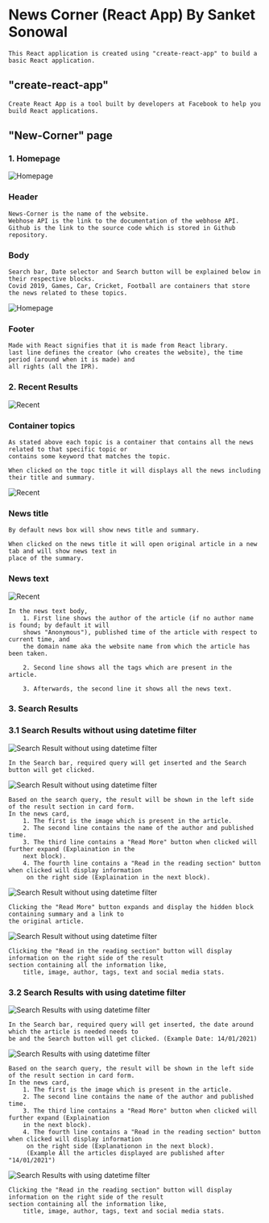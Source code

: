 # News Corner (React App) By Sanket Sonowal

    This React application is created using "create-react-app" to build a basic React application.

## "create-react-app"

    Create React App is a tool built by developers at Facebook to help you build React applications.

## "New-Corner" page

### 1. Homepage

![Homepage](https://github.com/KomeOn/news-corner/blob/e1785ebc51d6de45b839cb75b685463b20197d6a/pictures/Homepage1.png)

### Header

    News-Corner is the name of the website.
    Webhose API is the link to the documentation of the webhose API.
    Github is the link to the source code which is stored in Github repository.

### Body

    Search bar, Date selector and Search button will be explained below in their respective blocks.
    Covid 2019, Games, Car, Cricket, Football are containers that store the news related to these topics.

![Homepage](https://github.com/KomeOn/news-corner/blob/e1785ebc51d6de45b839cb75b685463b20197d6a/pictures/Homepage2.png)

### Footer

    Made with React signifies that it is made from React library.
    last line defines the creator (who creates the website), the time period (around when it is made) and
    all rights (all the IPR).

### 2. Recent Results

![Recent](https://github.com/KomeOn/news-corner/blob/e1785ebc51d6de45b839cb75b685463b20197d6a/pictures/Recent1.png)

### Container topics

    As stated above each topic is a container that contains all the news related to that specific topic or
    contains some keyword that matches the topic.

    When clicked on the topc title it will displays all the news including their title and summary.

![Recent](https://github.com/KomeOn/news-corner/blob/e1785ebc51d6de45b839cb75b685463b20197d6a/pictures/Recent2.png)

### News title

    By default news box will show news title and summary.

    When clicked on the news title it will open original article in a new tab and will show news text in
    place of the summary.

### News text

![Recent](https://github.com/KomeOn/news-corner/blob/e1785ebc51d6de45b839cb75b685463b20197d6a/pictures/Recent3.png)

    In the news text body,
        1. First line shows the author of the article (if no author name is found; by default it will
        shows "Anonymous"), published time of the article with respect to current time, and
        the domain name aka the website name from which the article has been taken.

        2. Second line shows all the tags which are present in the article.

        3. Afterwards, the second line it shows all the news text.

### 3. Search Results

### 3.1 Search Results without using datetime filter

![Search Result without using datetime filter](https://github.com/KomeOn/news-corner/blob/e1785ebc51d6de45b839cb75b685463b20197d6a/pictures/Search1.png)

    In the Search bar, required query will get inserted and the Search button will get clicked.

![Search Result without using datetime filter](https://github.com/KomeOn/news-corner/blob/e1785ebc51d6de45b839cb75b685463b20197d6a/pictures/SearchResult1.png)

    Based on the search query, the result will be shown in the left side of the result section in card form.
    In the news card,
        1. The first is the image which is present in the article.
        2. The second line contains the name of the author and published time.
        3. The third line contains a "Read More" button when clicked will further expand (Explaination in the
        next block).
        4. The fourth line contains a "Read in the reading section" button when clicked will display information
         on the right side (Explaination in the next block).

![Search Result without using datetime filter](https://github.com/KomeOn/news-corner/blob/e1785ebc51d6de45b839cb75b685463b20197d6a/pictures/SearchResult2.png)

    Clicking the "Read More" button expands and display the hidden block containing summary and a link to
    the original article.

![Search Result without using datetime filter](https://github.com/KomeOn/news-corner/blob/e1785ebc51d6de45b839cb75b685463b20197d6a/pictures/SearchResult3.png)

    Clicking the "Read in the reading section" button will display information on the right side of the result
    section containing all the information like,
        title, image, author, tags, text and social media stats.

### 3.2 Search Results with using datetime filter

![Search Results with using datetime filter](https://github.com/KomeOn/news-corner/blob/e1785ebc51d6de45b839cb75b685463b20197d6a/pictures/Search2.png)

    In the Search bar, required query will get inserted, the date around which the article is needed needs to
    be and the Search button will get clicked. (Example Date: 14/01/2021)

![Search Results with using datetime filter](https://github.com/KomeOn/news-corner/blob/e1785ebc51d6de45b839cb75b685463b20197d6a/pictures/SearchResult4.png)

    Based on the search query, the result will be shown in the left side of the result section in card form.
    In the news card,
        1. The first is the image which is present in the article.
        2. The second line contains the name of the author and published time.
        3. The third line contains a "Read More" button when clicked will further expand (Explaination
        in the next block).
        4. The fourth line contains a "Read in the reading section" button when clicked will display information
         on the right side (Explanationon in the next block).
         (Example All the articles displayed are published after "14/01/2021")

![Search Results with using datetime filter](https://github.com/KomeOn/news-corner/blob/e1785ebc51d6de45b839cb75b685463b20197d6a/pictures/SearchResult5.png)

    Clicking the "Read in the reading section" button will display information on the right side of the result
    section containing all the information like,
        title, image, author, tags, text and social media stats.
